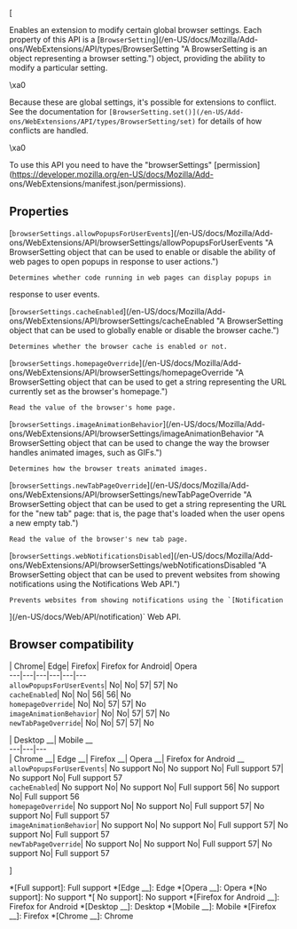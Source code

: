 [



Enables an extension to modify certain global browser settings. Each property
of this API is a [`BrowserSetting`](/en-US/docs/Mozilla/Add-
ons/WebExtensions/API/types/BrowserSetting "A BrowserSetting is an object
representing a browser setting.") object, providing the ability to modify a
particular setting.



\xa0



Because these are global settings, it's possible for extensions to conflict.
See the documentation for `[BrowserSetting.set()](/en-US/Add-
ons/WebExtensions/API/types/BrowserSetting/set)` for details of how conflicts
are handled.



\xa0





To use this API you need to have the "browserSettings"
[permission](https://developer.mozilla.org/en-US/docs/Mozilla/Add-
ons/WebExtensions/manifest.json/permissions).





## Properties



[`browserSettings.allowPopupsForUserEvents`](/en-US/docs/Mozilla/Add-
ons/WebExtensions/API/browserSettings/allowPopupsForUserEvents "A
BrowserSetting object that can be used to enable or disable the ability of web
pages to open popups in response to user actions.")

    Determines whether code running in web pages can display popups in
response to user events.

[`browserSettings.cacheEnabled`](/en-US/docs/Mozilla/Add-
ons/WebExtensions/API/browserSettings/cacheEnabled "A BrowserSetting object
that can be used to globally enable or disable the browser cache.")

    Determines whether the browser cache is enabled or not.

[`browserSettings.homepageOverride`](/en-US/docs/Mozilla/Add-
ons/WebExtensions/API/browserSettings/homepageOverride "A BrowserSetting
object that can be used to get a string representing the URL currently set as
the browser's homepage.")

    Read the value of the browser's home page.

[`browserSettings.imageAnimationBehavior`](/en-US/docs/Mozilla/Add-
ons/WebExtensions/API/browserSettings/imageAnimationBehavior "A BrowserSetting
object that can be used to change the way the browser handles animated images,
such as GIFs.")

    Determines how the browser treats animated images.

[`browserSettings.newTabPageOverride`](/en-US/docs/Mozilla/Add-
ons/WebExtensions/API/browserSettings/newTabPageOverride "A BrowserSetting
object that can be used to get a string representing the URL for the "new tab"
page: that is, the page that's loaded when the user opens a new empty tab.")

    Read the value of the browser's new tab page.

[`browserSettings.webNotificationsDisabled`](/en-US/docs/Mozilla/Add-
ons/WebExtensions/API/browserSettings/webNotificationsDisabled "A
BrowserSetting object that can be used to prevent websites from showing
notifications using the Notifications Web API.")

    Prevents websites from showing notifications using the `[Notification
](/en-US/docs/Web/API/notification)` Web API.



## Browser compatibility



| Chrome| Edge| Firefox| Firefox for Android| Opera  
---|---|---|---|---|---  
`allowPopupsForUserEvents`|  No|  No| 57| 57|  No  
`cacheEnabled`|  No|  No| 56| 56|  No  
`homepageOverride`|  No|  No| 57| 57|  No  
`imageAnimationBehavior`|  No|  No| 57| 57|  No  
`newTabPageOverride`|  No|  No| 57| 57|  No  
  
| Desktop __| Mobile __  
---|---|---  
| Chrome __| Edge __| Firefox __| Opera __| Firefox for Android __  
`allowPopupsForUserEvents`|  No support No| No support No| Full
support 57| No support No| Full support 57  
`cacheEnabled`| No support No| No support No| Full support
56| No support No| Full support 56  
`homepageOverride`| No support No| No support No| Full
support 57| No support No| Full support 57  
`imageAnimationBehavior`| No support No| No support No| Full
support 57| No support No| Full support 57  
`newTabPageOverride`| No support No| No support No| Full
support 57| No support No| Full support 57  
  


]

  *[Full support]: Full support
  *[Edge __]: Edge
  *[Opera __]: Opera
  *[No support]: No support
  *[ No support]: No support
  *[Firefox for Android __]: Firefox for Android
  *[Desktop __]: Desktop
  *[Mobile __]: Mobile
  *[Firefox __]: Firefox
  *[Chrome __]: Chrome

